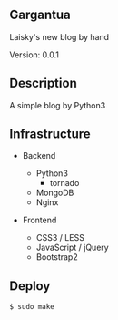 Gargantua
---
Laisky's new blog by hand

Version: 0.0.1

## Description

A simple blog by Python3

## Infrastructure

- Backend
    - Python3
        - tornado
    - MongoDB
    - Nginx

- Frontend
    - CSS3 / LESS
    - JavaScript / jQuery
    - Bootstrap2

## Deploy

```sh
$ sudo make
```
